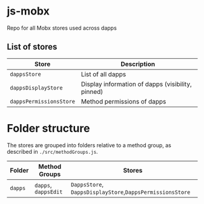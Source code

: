 # js-mobx

Repo for all Mobx stores used across dapps

## List of stores

| Store                   | Description                                       |
| ----------------------- | ------------------------------------------------- |
| `dappsStore`            | List of all dapps                                 |
| `dappsDisplayStore`     | Display information of dapps (visibility, pinned) |
| `dappsPermissionsStore` | Method permissions of dapps                       |

# Folder structure

The stores are grouped into folders relative to a method group, as described in `./src/methodGroups.js`.

| Folder  | Method Groups        | Stores                                                    |
| ------- | -------------------- | --------------------------------------------------------- |
| `dapps` | `dapps`, `dappsEdit` | `DappsStore`, `DappsDisplayStore`,`DappsPermissionsStore` |
